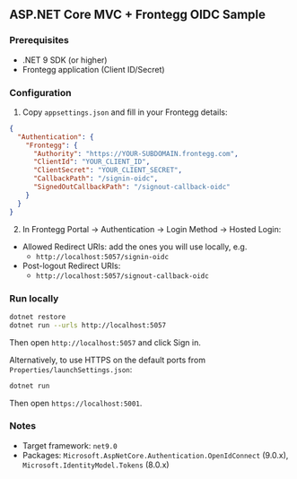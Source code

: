 ## ASP.NET Core MVC + Frontegg OIDC Sample

### Prerequisites
- .NET 9 SDK (or higher)
- Frontegg application (Client ID/Secret)

### Configuration
1) Copy `appsettings.json` and fill in your Frontegg details:
```json
{
  "Authentication": {
    "Frontegg": {
      "Authority": "https://YOUR-SUBDOMAIN.frontegg.com",
      "ClientId": "YOUR_CLIENT_ID",
      "ClientSecret": "YOUR_CLIENT_SECRET",
      "CallbackPath": "/signin-oidc",
      "SignedOutCallbackPath": "/signout-callback-oidc"
    }
  }
}
```

2) In Frontegg Portal → Authentication → Login Method → Hosted Login:
- Allowed Redirect URIs: add the ones you will use locally, e.g.
  - `http://localhost:5057/signin-oidc`
- Post-logout Redirect URIs:
  - `http://localhost:5057/signout-callback-oidc`

### Run locally
```bash
dotnet restore
dotnet run --urls http://localhost:5057
```
Then open `http://localhost:5057` and click Sign in.

Alternatively, to use HTTPS on the default ports from `Properties/launchSettings.json`:
```bash
dotnet run
```
Then open `https://localhost:5001`.

### Notes
- Target framework: `net9.0`
- Packages: `Microsoft.AspNetCore.Authentication.OpenIdConnect` (9.0.x), `Microsoft.IdentityModel.Tokens` (8.0.x)
